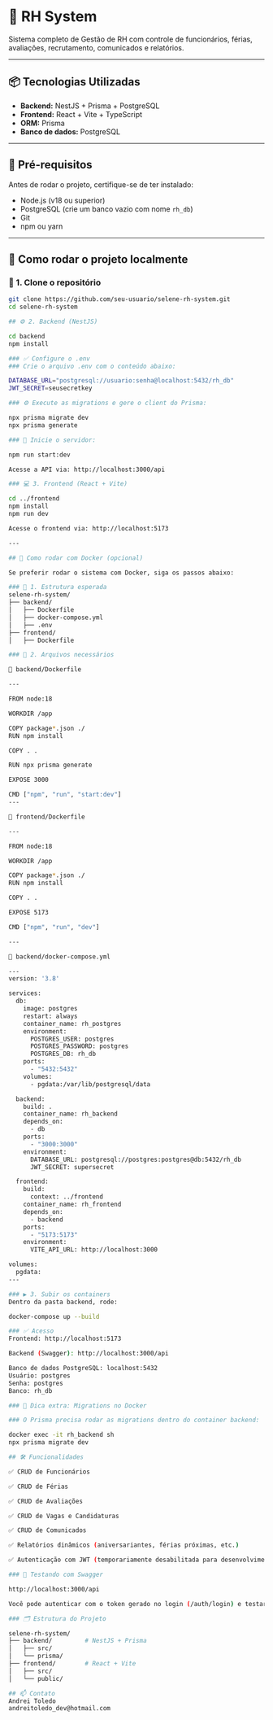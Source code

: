 # 🧠 RH System

Sistema completo de Gestão de RH com controle de funcionários, férias, avaliações, recrutamento, comunicados e relatórios.

---

## 📦 Tecnologias Utilizadas

- **Backend:** NestJS + Prisma + PostgreSQL
- **Frontend:** React + Vite + TypeScript
- **ORM:** Prisma
- **Banco de dados:** PostgreSQL

---

## 🔧 Pré-requisitos

Antes de rodar o projeto, certifique-se de ter instalado:

- Node.js (v18 ou superior)
- PostgreSQL (crie um banco vazio com nome `rh_db`)
- Git
- npm ou yarn

---

## 🚀 Como rodar o projeto localmente

### 📁 1. Clone o repositório

```bash
git clone https://github.com/seu-usuario/selene-rh-system.git
cd selene-rh-system

## ⚙️ 2. Backend (NestJS)

cd backend
npm install

### ✅ Configure o .env
### Crie o arquivo .env com o conteúdo abaixo:

DATABASE_URL="postgresql://usuario:senha@localhost:5432/rh_db"
JWT_SECRET=seusecretkey

### ⚙️ Execute as migrations e gere o client do Prisma:

npx prisma migrate dev
npx prisma generate

### 🚀 Inicie o servidor:

npm run start:dev

Acesse a API via: http://localhost:3000/api

### 💻 3. Frontend (React + Vite)

cd ../frontend
npm install
npm run dev

Acesse o frontend via: http://localhost:5173

---

## 🐳 Como rodar com Docker (opcional)

Se preferir rodar o sistema com Docker, siga os passos abaixo:

### 📁 1. Estrutura esperada
selene-rh-system/
├── backend/
│   ├── Dockerfile
│   ├── docker-compose.yml
│   ├── .env
├── frontend/
│   ├── Dockerfile

### 🧩 2. Arquivos necessários

📄 backend/Dockerfile  

---

FROM node:18

WORKDIR /app

COPY package*.json ./
RUN npm install

COPY . .

RUN npx prisma generate

EXPOSE 3000

CMD ["npm", "run", "start:dev"]
---

📄 frontend/Dockerfile

---

FROM node:18

WORKDIR /app

COPY package*.json ./
RUN npm install

COPY . .

EXPOSE 5173

CMD ["npm", "run", "dev"]

---

📄 backend/docker-compose.yml

---
version: '3.8'

services:
  db:
    image: postgres
    restart: always
    container_name: rh_postgres
    environment:
      POSTGRES_USER: postgres
      POSTGRES_PASSWORD: postgres
      POSTGRES_DB: rh_db
    ports:
      - "5432:5432"
    volumes:
      - pgdata:/var/lib/postgresql/data

  backend:
    build: .
    container_name: rh_backend
    depends_on:
      - db
    ports:
      - "3000:3000"
    environment:
      DATABASE_URL: postgresql://postgres:postgres@db:5432/rh_db
      JWT_SECRET: supersecret

  frontend:
    build:
      context: ../frontend
    container_name: rh_frontend
    depends_on:
      - backend
    ports:
      - "5173:5173"
    environment:
      VITE_API_URL: http://localhost:3000

volumes:
  pgdata:
---

### ▶️ 3. Subir os containers
Dentro da pasta backend, rode:

docker-compose up --build

### ✅ Acesso
Frontend: http://localhost:5173

Backend (Swagger): http://localhost:3000/api

Banco de dados PostgreSQL: localhost:5432
Usuário: postgres
Senha: postgres
Banco: rh_db

### 🧠 Dica extra: Migrations no Docker

### O Prisma precisa rodar as migrations dentro do container backend:

docker exec -it rh_backend sh
npx prisma migrate dev

## 🛠 Funcionalidades

✅ CRUD de Funcionários

✅ CRUD de Férias

✅ CRUD de Avaliações

✅ CRUD de Vagas e Candidaturas

✅ CRUD de Comunicados

✅ Relatórios dinâmicos (aniversariantes, férias próximas, etc.)

✅ Autenticação com JWT (temporariamente desabilitada para desenvolvimento)

### 🧪 Testando com Swagger

http://localhost:3000/api

Você pode autenticar com o token gerado no login (/auth/login) e testar as rotas protegidas.

### 🗂 Estrutura do Projeto

selene-rh-system/
├── backend/         # NestJS + Prisma
│   ├── src/
│   └── prisma/
├── frontend/        # React + Vite
│   ├── src/
│   └── public/

## 📫 Contato
Andrei Toledo
andreitoledo_dev@hotmail.com
